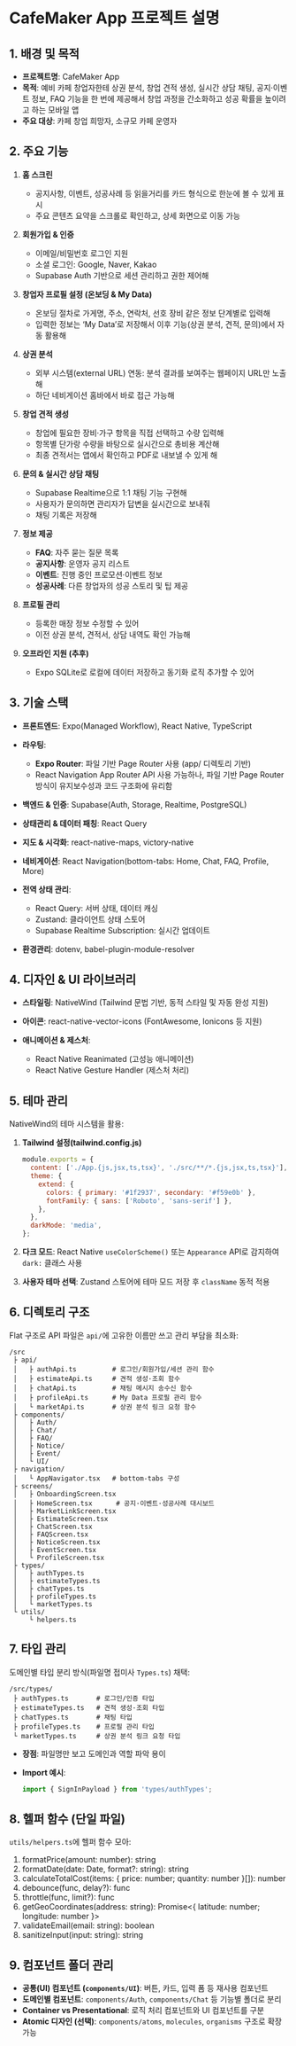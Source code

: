 # CafeMaker App 프로젝트 설명

## 1. 배경 및 목적

* **프로젝트명**: CafeMaker App
* **목적**: 예비 카페 창업자한테 상권 분석, 창업 견적 생성, 실시간 상담 채팅, 공지·이벤트 정보, FAQ 기능을 한 번에 제공해서 창업 과정을 간소화하고 성공 확률을 높이려고 하는 모바일 앱
* **주요 대상**: 카페 창업 희망자, 소규모 카페 운영자

## 2. 주요 기능

1. **홈 스크린**

    * 공지사항, 이벤트, 성공사례 등 읽을거리를 카드 형식으로 한눈에 볼 수 있게 표시
    * 주요 콘텐츠 요약을 스크롤로 확인하고, 상세 화면으로 이동 가능

2. **회원가입 & 인증**

    * 이메일/비밀번호 로그인 지원
    * 소셜 로그인: Google, Naver, Kakao
    * Supabase Auth 기반으로 세션 관리하고 권한 제어해

3. **창업자 프로필 설정 (온보딩 & My Data)**

    * 온보딩 절차로 가게명, 주소, 연락처, 선호 장비 같은 정보 단계별로 입력해
    * 입력한 정보는 ‘My Data’로 저장해서 이후 기능(상권 분석, 견적, 문의)에서 자동 활용해

4. **상권 분석**

    * 외부 시스템(external URL) 연동: 분석 결과를 보여주는 웹페이지 URL만 노출해
    * 하단 네비게이션 홈바에서 바로 접근 가능해

5. **창업 견적 생성**

    * 창업에 필요한 장비·가구 항목을 직접 선택하고 수량 입력해
    * 항목별 단가랑 수량을 바탕으로 실시간으로 총비용 계산해
    * 최종 견적서는 앱에서 확인하고 PDF로 내보낼 수 있게 해

6. **문의 & 실시간 상담 채팅**

    * Supabase Realtime으로 1:1 채팅 기능 구현해
    * 사용자가 문의하면 관리자가 답변을 실시간으로 보내줘
    * 채팅 기록은 저장해

7. **정보 제공**

    * **FAQ**: 자주 묻는 질문 목록
    * **공지사항**: 운영자 공지 리스트
    * **이벤트**: 진행 중인 프로모션·이벤트 정보
    * **성공사례**: 다른 창업자의 성공 스토리 및 팁 제공

8. **프로필 관리**

    * 등록한 매장 정보 수정할 수 있어
    * 이전 상권 분석, 견적서, 상담 내역도 확인 가능해

9. **오프라인 지원 (추후)**

    * Expo SQLite로 로컬에 데이터 저장하고 동기화 로직 추가할 수 있어

## 3. 기술 스택

* **프론트엔드**: Expo(Managed Workflow), React Native, TypeScript
* **라우팅**:

    * **Expo Router**: 파일 기반 Page Router 사용 (app/ 디렉토리 기반)
    * React Navigation App Router API 사용 가능하나, 파일 기반 Page Router 방식이 유지보수성과 코드 구조화에 유리함
* **백엔드 & 인증**: Supabase(Auth, Storage, Realtime, PostgreSQL)
* **상태관리 & 데이터 패칭**: React Query
* **지도 & 시각화**: react-native-maps, victory-native
* **네비게이션**: React Navigation(bottom-tabs: Home, Chat, FAQ, Profile, More)
* **전역 상태 관리**:

    * React Query: 서버 상태, 데이터 캐싱
    * Zustand: 클라이언트 상태 스토어
    * Supabase Realtime Subscription: 실시간 업데이트
* **환경관리**: dotenv, babel-plugin-module-resolver

## 4. 디자인 & UI 라이브러리

* **스타일링**: NativeWind (Tailwind 문법 기반, 동적 스타일 및 자동 완성 지원)
* **아이콘**: react-native-vector-icons (FontAwesome, Ionicons 등 지원)
* **애니메이션 & 제스처**:

    * React Native Reanimated (고성능 애니메이션)
    * React Native Gesture Handler (제스처 처리)

## 5. 테마 관리

NativeWind의 테마 시스템을 활용:

1. **Tailwind 설정(tailwind.config.js)**

   ```js
   module.exports = {
     content: ['./App.{js,jsx,ts,tsx}', './src/**/*.{js,jsx,ts,tsx}'],
     theme: {
       extend: {
         colors: { primary: '#1f2937', secondary: '#f59e0b' },
         fontFamily: { sans: ['Roboto', 'sans-serif'] },
       },
     },
     darkMode: 'media',
   };
   ```
2. **다크 모드**: React Native `useColorScheme()` 또는 `Appearance` API로 감지하여 `dark:` 클래스 사용
3. **사용자 테마 선택**: Zustand 스토어에 테마 모드 저장 후 `className` 동적 적용

## 6. 디렉토리 구조

Flat 구조로 API 파일은 `api/`에 고유한 이름만 쓰고 관리 부담을 최소화:

```
/src
 ├ api/
 │   ├ authApi.ts         # 로그인/회원가입/세션 관리 함수
 │   ├ estimateApi.ts     # 견적 생성·조회 함수
 │   ├ chatApi.ts         # 채팅 메시지 송수신 함수
 │   ├ profileApi.ts      # My Data 프로필 관리 함수
 │   └ marketApi.ts       # 상권 분석 링크 요청 함수
 ├ components/
 │   ├ Auth/
 │   ├ Chat/
 │   ├ FAQ/
 │   ├ Notice/
 │   ├ Event/
 │   └ UI/
 ├ navigation/
 │   └ AppNavigator.tsx   # bottom-tabs 구성
 ├ screens/
 │   ├ OnboardingScreen.tsx
 │   ├ HomeScreen.tsx      # 공지·이벤트·성공사례 대시보드
 │   ├ MarketLinkScreen.tsx
 │   ├ EstimateScreen.tsx
 │   ├ ChatScreen.tsx
 │   ├ FAQScreen.tsx
 │   ├ NoticeScreen.tsx
 │   ├ EventScreen.tsx
 │   └ ProfileScreen.tsx
 ├ types/
 │   ├ authTypes.ts
 │   ├ estimateTypes.ts
 │   ├ chatTypes.ts
 │   ├ profileTypes.ts
 │   └ marketTypes.ts
 └ utils/
     └ helpers.ts
```

## 7. 타입 관리

도메인별 타입 분리 방식(파일명 접미사 `Types.ts`) 채택:

```
/src/types/
 ├ authTypes.ts       # 로그인/인증 타입
 ├ estimateTypes.ts   # 견적 생성·조회 타입
 ├ chatTypes.ts       # 채팅 타입
 ├ profileTypes.ts    # 프로필 관리 타입
 └ marketTypes.ts     # 상권 분석 링크 요청 타입
```

* **장점**: 파일명만 보고 도메인과 역할 파악 용이
* **Import 예시**:

  ```ts
  import { SignInPayload } from 'types/authTypes';
  ```

## 8. 헬퍼 함수 (단일 파일)

`utils/helpers.ts`에 헬퍼 함수 모아:

1. formatPrice(amount: number): string
2. formatDate(date: Date, format?: string): string
3. calculateTotalCost(items: { price: number; quantity: number }\[]): number
4. debounce(func, delay?): func
5. throttle(func, limit?): func
6. getGeoCoordinates(address: string): Promise<{ latitude: number; longitude: number }>
7. validateEmail(email: string): boolean
8. sanitizeInput(input: string): string

## 9. 컴포넌트 폴더 관리

* **공통(UI) 컴포넌트 (`components/UI`)**: 버튼, 카드, 입력 폼 등 재사용 컴포넌트
* **도메인별 컴포넌트**: `components/Auth`, `components/Chat` 등 기능별 폴더로 분리
* **Container vs Presentational**: 로직 처리 컴포넌트와 UI 컴포넌트를 구분
* **Atomic 디자인 (선택)**: `components/atoms`, `molecules`, `organisms` 구조로 확장 가능
